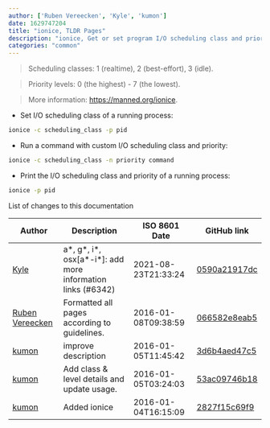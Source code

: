 ```yaml
---
author: ['Ruben Vereecken', 'Kyle', 'kumon']
date: 1629747204
title: "ionice, TLDR Pages"
description: "ionice, Get or set program I/O scheduling class and priority."
categories: "common"
---
```

> Scheduling classes: 1 (realtime), 2 (best-effort), 3 (idle).

> Priority levels: 0 (the highest) - 7 (the lowest).

> More information: <https://manned.org/ionice>.

- Set I/O scheduling class of a running process:

```bash
ionice -c scheduling_class -p pid
```

- Run a command with custom I/O scheduling class and priority:

```bash
ionice -c scheduling_class -n priority command
```

- Print the I/O scheduling class and priority of a running process:

```bash
ionice -p pid
```
List of changes to this documentation


Author | Description | ISO 8601 Date | GitHub link
------|-----|-----|-----
[Kyle](mailto:76597257+Gitleptune@users.noreply.github.com) | a*, g*, i*, osx[a*-i*]: add more information links (#6342) | 2021-08-23T21:33:24 | [0590a21917dc](https://github.com/tldr-pages/tldr/commit/0590a21917dc981d3cc64b8094b1cffa9d0a3b78)
[Ruben Vereecken](mailto:rubenvereecken@gmail.com) | Formatted all pages according to guidelines. | 2016-01-08T09:38:59 | [066582e8eab5](https://github.com/tldr-pages/tldr/commit/066582e8eab57bce9861cc8d379e158d61f1cc95)
[kumon](mailto:kumon0587@gmail.com) | improve description | 2016-01-05T11:45:42 | [3d6b4aed47c5](https://github.com/tldr-pages/tldr/commit/3d6b4aed47c5bc3acf3309f016988f8475a46aeb)
[kumon](mailto:kumon0587@gmail.com) | Add class & level details and update usage. | 2016-01-05T03:24:03 | [53ac09746b18](https://github.com/tldr-pages/tldr/commit/53ac09746b185734c0d0888535c37c3585a2ce0f)
[kumon](mailto:kumon0587@gmail.com) | Added ionice | 2016-01-04T16:15:09 | [2827f15c69f9](https://github.com/tldr-pages/tldr/commit/2827f15c69f924e6a3b2fcf13dcade24f1092cc6)

